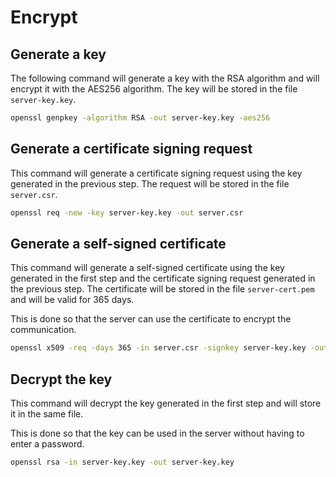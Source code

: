 
# Encrypt

## Generate a key

The following command will generate a key with the RSA algorithm and will encrypt it
with the AES256 algorithm. The key will be stored in the file `server-key.key`.

```bash
openssl genpkey -algorithm RSA -out server-key.key -aes256
```

## Generate a certificate signing request

This command will generate a certificate signing request using the key generated
in the previous step. The request will be stored in the file `server.csr`.

```bash
openssl req -new -key server-key.key -out server.csr
```

## Generate a self-signed certificate

This command will generate a self-signed certificate using the key generated in the
first step and the certificate signing request generated in the previous step.
The certificate will be stored in the file `server-cert.pem` and will be valid for 365 days.

This is done so that the server can use the certificate to encrypt the communication.

```bash
openssl x509 -req -days 365 -in server.csr -signkey server-key.key -out server-cert.pem
```

## Decrypt the key

This command will decrypt the key generated in the first step and will store it in the same file.

This is done so that the key can be used in the server without having to enter a password.

```bash
openssl rsa -in server-key.key -out server-key.key
```
